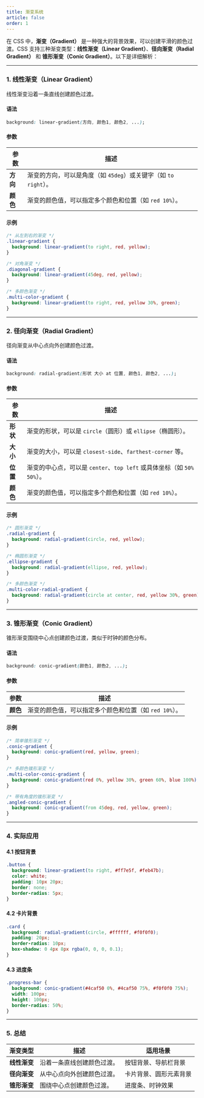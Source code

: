 ```yaml
---
title: 渐变系统
article: false
order: 1
---
```


在 CSS 中，**渐变（Gradient）** 是一种强大的背景效果，可以创建平滑的颜色过渡。CSS 支持三种渐变类型：**线性渐变（Linear Gradient）**、**径向渐变（Radial Gradient）** 和 **锥形渐变（Conic Gradient）**。以下是详细解析：

---

### **1. 线性渐变（Linear Gradient）**
线性渐变沿着一条直线创建颜色过渡。

#### **语法**
```css
background: linear-gradient(方向, 颜色1, 颜色2, ...);
```

#### **参数**
| 参数     | 描述                                                         |
| -------- | ------------------------------------------------------------ |
| **方向** | 渐变的方向，可以是角度（如 `45deg`）或关键字（如 `to right`）。 |
| **颜色** | 渐变的颜色值，可以指定多个颜色和位置（如 `red 10%`）。       |

#### **示例**
```css
/* 从左到右的渐变 */
.linear-gradient {
  background: linear-gradient(to right, red, yellow);
}

/* 对角渐变 */
.diagonal-gradient {
  background: linear-gradient(45deg, red, yellow);
}

/* 多颜色渐变 */
.multi-color-gradient {
  background: linear-gradient(to right, red, yellow 30%, green);
}
```

---

### **2. 径向渐变（Radial Gradient）**
径向渐变从中心点向外创建颜色过渡。

#### **语法**
```css
background: radial-gradient(形状 大小 at 位置, 颜色1, 颜色2, ...);
```

#### **参数**
| 参数     | 描述                                                         |
| -------- | ------------------------------------------------------------ |
| **形状** | 渐变的形状，可以是 `circle`（圆形）或 `ellipse`（椭圆形）。  |
| **大小** | 渐变的大小，可以是 `closest-side`、`farthest-corner` 等。    |
| **位置** | 渐变的中心点，可以是 `center`、`top left` 或具体坐标（如 `50% 50%`）。 |
| **颜色** | 渐变的颜色值，可以指定多个颜色和位置（如 `red 10%`）。       |

#### **示例**
```css
/* 圆形渐变 */
.radial-gradient {
  background: radial-gradient(circle, red, yellow);
}

/* 椭圆形渐变 */
.ellipse-gradient {
  background: radial-gradient(ellipse, red, yellow);
}

/* 多颜色渐变 */
.multi-color-radial-gradient {
  background: radial-gradient(circle at center, red, yellow 30%, green);
}
```

---

### **3. 锥形渐变（Conic Gradient）**
锥形渐变围绕中心点创建颜色过渡，类似于时钟的颜色分布。

#### **语法**
```css
background: conic-gradient(颜色1, 颜色2, ...);
```

#### **参数**
| 参数     | 描述                                                   |
| -------- | ------------------------------------------------------ |
| **颜色** | 渐变的颜色值，可以指定多个颜色和位置（如 `red 10%`）。 |

#### **示例**
```css
/* 简单锥形渐变 */
.conic-gradient {
  background: conic-gradient(red, yellow, green);
}

/* 多颜色锥形渐变 */
.multi-color-conic-gradient {
  background: conic-gradient(red 0%, yellow 30%, green 60%, blue 100%);
}

/* 带有角度的锥形渐变 */
.angled-conic-gradient {
  background: conic-gradient(from 45deg, red, yellow, green);
}
```

---

### **4. 实际应用**
#### **4.1 按钮背景**
```css
.button {
  background: linear-gradient(to right, #ff7e5f, #feb47b);
  color: white;
  padding: 10px 20px;
  border: none;
  border-radius: 5px;
}
```

#### **4.2 卡片背景**
```css
.card {
  background: radial-gradient(circle, #ffffff, #f0f0f0);
  padding: 20px;
  border-radius: 10px;
  box-shadow: 0 4px 8px rgba(0, 0, 0, 0.1);
}
```

#### **4.3 进度条**
```css
.progress-bar {
  background: conic-gradient(#4caf50 0%, #4caf50 75%, #f0f0f0 75%);
  width: 100px;
  height: 100px;
  border-radius: 50%;
}
```

---

### **5. 总结**
| 渐变类型     | 描述                       | 适用场景               |
| ------------ | -------------------------- | ---------------------- |
| **线性渐变** | 沿着一条直线创建颜色过渡。 | 按钮背景、导航栏背景   |
| **径向渐变** | 从中心点向外创建颜色过渡。 | 卡片背景、圆形元素背景 |
| **锥形渐变** | 围绕中心点创建颜色过渡。   | 进度条、时钟效果       |
